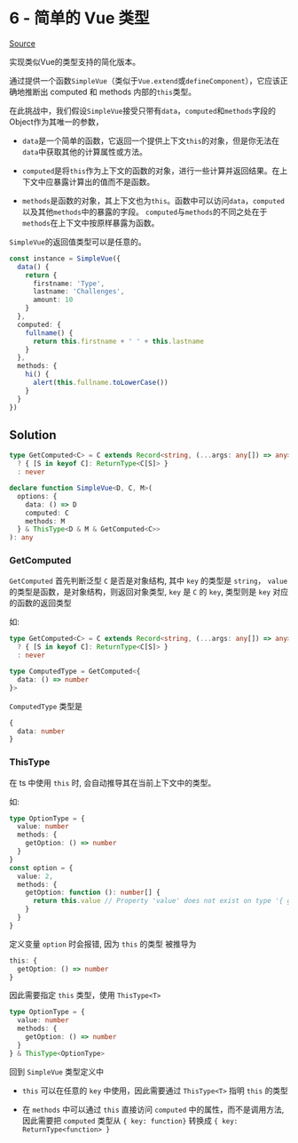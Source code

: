 # 6 - 简单的 Vue 类型

[Source](https://github.com/lybenson/ts-checker/blob/master/src/6-hard-simple-vue/template.ts)

实现类似Vue的类型支持的简化版本。

通过提供一个函数`SimpleVue`（类似于`Vue.extend`或`defineComponent`），它应该正确地推断出 computed 和 methods 内部的`this`类型。

在此挑战中，我们假设`SimpleVue`接受只带有`data`，`computed`和`methods`字段的Object作为其唯一的参数，

- `data`是一个简单的函数，它返回一个提供上下文`this`的对象，但是你无法在`data`中获取其他的计算属性或方法。

- `computed`是将`this`作为上下文的函数的对象，进行一些计算并返回结果。在上下文中应暴露计算出的值而不是函数。

- `methods`是函数的对象，其上下文也为`this`。函数中可以访问`data`，`computed`以及其他`methods`中的暴露的字段。 `computed`与`methods`的不同之处在于`methods`在上下文中按原样暴露为函数。

`SimpleVue`的返回值类型可以是任意的。

```ts
const instance = SimpleVue({
  data() {
    return {
      firstname: 'Type',
      lastname: 'Challenges',
      amount: 10
    }
  },
  computed: {
    fullname() {
      return this.firstname + ' ' + this.lastname
    }
  },
  methods: {
    hi() {
      alert(this.fullname.toLowerCase())
    }
  }
})
```

## Solution

```ts
type GetComputed<C> = C extends Record<string, (...args: any[]) => any>
  ? { [S in keyof C]: ReturnType<C[S]> }
  : never

declare function SimpleVue<D, C, M>(
  options: {
    data: () => D
    computed: C
    methods: M
  } & ThisType<D & M & GetComputed<C>>
): any
```

### GetComputed

`GetComputed` 首先判断泛型 `C` 是否是对象结构, 其中 `key` 的类型是 `string`， `value` 的类型是函数，是对象结构，则返回对象类型, `key` 是 `C` 的 `key`, 类型则是 `key` 对应的函数的返回类型

如:

```ts
type GetComputed<C> = C extends Record<string, (...args: any[]) => any>
  ? { [S in keyof C]: ReturnType<C[S]> }
  : never

type ComputedType = GetComputed<{
  data: () => number
}>
```

`ComputedType` 类型是

```ts
{
  data: number
}
```

### ThisType

在 ts 中使用 `this` 时, 会自动推导其在当前上下文中的类型。

如:

```ts
type OptionType = {
  value: number
  methods: {
    getOption: () => number
  }
}
const option = {
  value: 2,
  methods: {
    getOption: function (): number[] {
      return this.value // Property 'value' does not exist on type '{ getOption: () => number; }'.t
    }
  }
}
```

定义变量 `option` 时会报错, 因为 `this` 的类型 被推导为

```ts
this: {
  getOption: () => number
}
```

因此需要指定 `this` 类型，使用 `ThisType<T>`

```ts
type OptionType = {
  value: number
  methods: {
    getOption: () => number
  }
} & ThisType<OptionType>
```

回到 `SimpleVue` 类型定义中

- `this` 可以在任意的 `key` 中使用，因此需要通过 `ThisType<T>` 指明 `this` 的类型

- 在 `methods` 中可以通过 `this` 直接访问 `computed` 中的属性，而不是调用方法, 因此需要把 `computed` 类型从 `{ key: function}` 转换成 `{ key: ReturnType<function> }`
